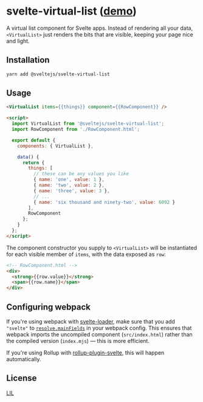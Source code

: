 # svelte-virtual-list ([demo](https://svelte.technology/repl?version=1.60.0&gist=f5a127d9c21f529016d434dcbe405c3f))

A virtual list component for Svelte apps. Instead of rendering all your data, `<VirtualList>` just renders the bits that are visible, keeping your page nice and light.

## Installation

```bash
yarn add @sveltejs/svelte-virtual-list
```


## Usage

```html
<VirtualList items={{things}} component={{RowComponent}} />

<script>
  import VirtualList from '@sveltejs/svelte-virtual-list';
  import RowComponent from './RowComponent.html';

  export default {
    components: { VirtualList },

    data() {
      return {
        things: [
          // these can be any values you like
          { name: 'one', value: 1 },
          { name: 'two', value: 2 },
          { name: 'three', value: 3 },
          // ...
          { name: 'six thousand and ninety-two', value: 6092 }
        ],
        RowComponent
      };
    }
  };
</script>
```

The component constructor you supply to `<VirtualList>` will be instantiated for each visible member of `items`, with the data exposed as `row`:

```html
<!-- RowComponent.html -->
<div>
  <strong>{{row.value}}</strong>
  <span>{{row.name}}</span>
</div>
```


## Configuring webpack

If you're using webpack with [svelte-loader](https://github.com/sveltejs/svelte-loader), make sure that you add `"svelte"` to [`resolve.mainFields`](https://webpack.js.org/configuration/resolve/#resolve-mainfields) in your webpack config. This ensures that webpack imports the uncompiled component (`src/index.html`) rather than the compiled version (`index.mjs`) — this is more efficient.

If you're using Rollup with [rollup-plugin-svelte](https://github.com/rollup/rollup-plugin-svelte), this will happen automatically.


## License

[LIL](LICENSE)